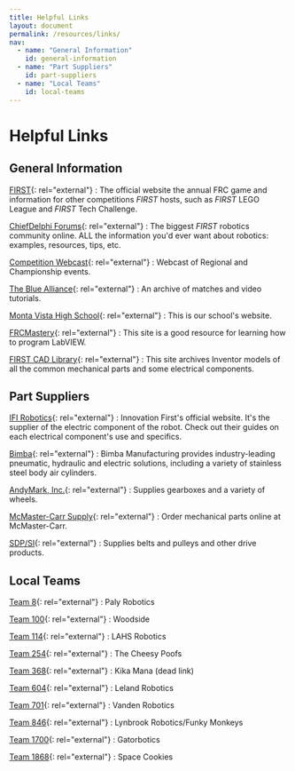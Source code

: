 ```yaml
---
title: Helpful Links
layout: document
permalink: /resources/links/
nav:
  - name: "General Information"
    id: general-information
  - name: "Part Suppliers"
    id: part-suppliers
  - name: "Local Teams"
    id: local-teams
---
```


# Helpful Links

## General Information

[FIRST](http://usfirst.org/){: rel="external"}
: The official website the annual FRC game and information for other competitions <i class="first">FIRST</i> hosts, such as <i class="first">FIRST</i> LEGO League and <i class="first">FIRST</i> Tech Challenge.

[ChiefDelphi Forums](http://www.chiefdelphi.com/){: rel="external"}
: The biggest <i class="first">FIRST</i> robotics community online. ALL the information you'd ever want about robotics: examples, resources, tips, etc.

[Competition Webcast](http://robotics.nasa.gov/events/first.php){: rel="external"}
: Webcast of Regional and Championship events.

<!-- dead link
[FIRST Wiki]
: Our unofficial information page in the FIRST team directory.
-->

[The Blue Alliance](http://www.thebluealliance.com/){: rel="external"}
: An archive of matches and video tutorials.

[Monta Vista High School](https://montavista.schoolloop.com/){: rel="external"}
: This is our school's website.

[FRCMastery](http://www.frcmastery.com/){: rel="external"}
: This site is a good resource for learning how to program LabVIEW.

[FIRST CAD Library](http://www.firstcadlibrary.com/){: rel="external"}
: This site archives Inventor models of all the common mechanical parts and some electrical components.

## Part Suppliers

[IFI Robotics](http://www.vexrobotics.com/vexpro/){: rel="external"}
: Innovation First's official website. It's the supplier of the electric component of the robot. Check out their guides on each electrical component's use and specifics.

[Bimba](http://www.bimba.com/){: rel="external"}
: Bimba Manufacturing provides industry-leading pneumatic, hydraulic and electric solutions, including a variety of stainless steel body air cylinders.

[AndyMark, Inc.](http://www.andymark.com/){: rel="external"}
: Supplies gearboxes and a variety of wheels.

[McMaster-Carr Supply](http://www.mcmaster.com/){: rel="external"}
: Order mechanical parts online at McMaster-Carr.

[SDP/SI](https://sdp-si.com/eStore/){: rel="external"}
: Supplies belts and pulleys and other drive products.

## Local Teams

[Team 8](http://www.palyrobotics.com/){: rel="external"}
: Paly Robotics

[Team 100](http://www.team100.org/){: rel="external"}
: Woodside

[Team 114](http://lahsrobotics.org/){: rel="external"}
: LAHS Robotics

[Team 254](http://www.team254.com/){: rel="external"}
: The Cheesy Poofs

[Team 368](http://www.mckinleyrobotics.org/){: rel="external"}
: Kika Mana (dead link)

[Team 604](http://604robotics.com/){: rel="external"}
: Leland Robotics

[Team 701](http://www.vandenrobotics.com/){: rel="external"}
: Vanden Robotics

[Team 846](http://lynbrookrobotics.com/){: rel="external"}
: Lynbrook Robotics/Funky Monkeys

[Team 1700](http://gatorbotics-build.blogspot.com/){: rel="external"}
: Gatorbotics

[Team 1868](http://www.spacecookies.org/){: rel="external"}
: Space Cookies
